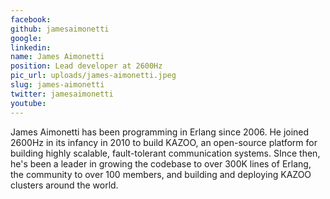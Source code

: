 ```yaml
---
facebook: 
github: jamesaimonetti
google: 
linkedin: 
name: James Aimonetti
position: Lead developer at 2600Hz
pic_url: uploads/james-aimonetti.jpeg
slug: james-aimonetti
twitter: jamesaimonetti
youtube: 
---
```

<p>James Aimonetti has been programming in Erlang since 2006. He joined 2600Hz in its infancy in 2010 to build KAZOO, an open-source platform for building highly scalable, fault-tolerant communication systems. SInce then, he&#39;s been a leader in growing the codebase to over 300K lines of Erlang, the community to over 100 members, and building and deploying KAZOO clusters around the world.</p>
